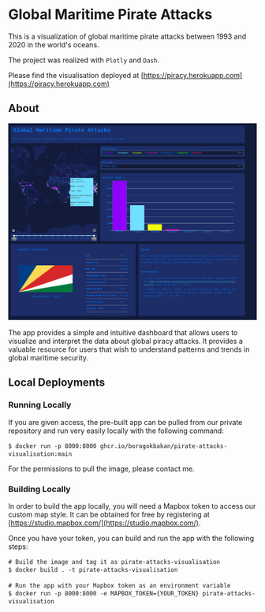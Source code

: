 # Global Maritime Pirate Attacks
This is a visualization of global maritime pirate attacks between 1993 and 2020 in the world's oceans.

The project was realized with `Plotly` and `Dash`.

Please find the visualisation deployed at [https://piracy.herokuapp.com](https://piracy.herokuapp.com)

## About
![image](assets/img.png)

The app provides a simple and intuitive dashboard that allows users to visualize and interpret
 the data about global piracy attacks. It provides a valuable resource for users that wish
to understand patterns and trends in global maritime security.

## Local Deployments
### Running Locally
If you are given access, the pre-built app can be pulled from our private repository and run very easily locally with the following command:
```
$ docker run -p 8000:8000 ghcr.io/boragokbakan/pirate-attacks-visualisation:main 
```
For the permissions to pull the image, please contact me.

### Building Locally
In order to build the app locally, you will need a Mapbox token to access our custom map style. It can be obtained for 
free by registering at [https://studio.mapbox.com/](https://studio.mapbox.com/).

Once you have your token, you can build and run the app with the following steps:
```commandline
# Build the image and tag it as pirate-attacks-visualisation
$ docker build . -t pirate-attacks-visualisation 

# Run the app with your Mapbox token as an environment variable
$ docker run -p 8000:8000 -e MAPBOX_TOKEN={YOUR_TOKEN} pirate-attacks-visualisation
```

